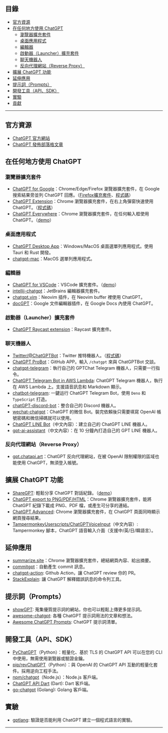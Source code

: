 ## 目錄

- [官方資源](#官方資源)
- [在任何地方使用 ChatGPT](#在任何地方使用-chatgpt)
    - [瀏覽器擴充套件](#瀏覽器擴充套件)
    - [桌面應用程式](#桌面應用程式)
    - [編輯器](#編輯器)
    - [啟動器（Launcher）擴充套件](#啟動器launcher擴充套件)
    - [聊天機器人](#聊天機器人)
    - [反向代理網站（Reverse Proxy）](#反向代理網站reverse-proxy)
- [擴展 ChatGPT 功能](#擴展-chatgpt-功能)
- [延伸應用](#延伸應用)
- [提示詞（Prompts）](#提示詞prompts)
- [開發工具（API、SDK）](#開發工具apisdk)
- [實驗](#實驗)
- [貢獻](#貢獻)

---

## 官方資源

- [ChatGPT 官方網站](https://chat.openai.com/)
- [ChatGPT 發佈部落格文章](https://openai.com/blog/chatgpt/)

## 在任何地方使用 ChatGPT

### 瀏覽器擴充套件

- [ChatGPT for Google](https://chrome.google.com/webstore/detail/chatgpt-for-google/jgjaeacdkonaoafenlfkkkmbaopkbilf)：Chrome/Edge/Firefox 瀏覽器擴充套件，在 Google 搜索結果旁並列 ChatGPT 回應。（[Firefox擴充套件](https://addons.mozilla.org/en-US/firefox/addon/chatgpt-for-google/)、[程式碼](https://github.com/wong2/chat-gpt-google-extension)）
- [ChatGPT Extension](https://chrome.google.com/webstore/detail/chatgpt-chrome-extension/cdjifpfganmhoojfclednjdnnpooaojb)：Chrome 瀏覽器擴充套件，在右上角彈窗快速使用 ChatGPT。（[程式碼](https://github.com/kazuki-sf/ChatGPT_Extension)）
- [ChatGPT Everywhere](https://github.com/gragland/chatgpt-everywhere)：Chrome 瀏覽器擴充套件，在任何輸入框使用 ChatGPT。（[demo](https://twitter.com/gabe_ragland/status/1599466486422470656)）

### 桌面應用程式

- [ChatGPT Desktop App](https://github.com/sonnylazuardi/chatgpt-desktop)：Windows/MacOS 桌面選單列應用程式。使用 Tauri 和 Rust 開發。
- [chatgpt-mac](https://github.com/vincelwt/chatgpt-mac)：MacOS 選單列應用程式。

### 編輯器

- [ChatGPT for VSCode](https://github.com/mpociot/chatgpt-vscode)：VSCode 擴充套件。（[demo](https://twitter.com/marcelpociot/status/1599180144551526400)）
- [intellij-chatgpt](https://github.com/LiLittleCat/intellij-chatgpt)：JetBrains 編輯器擴充套件。
- [chatgpt.vim](https://github.com/terror/chatgpt.nvim)：Neovim 插件，在 Neovim buffer 裡使用 ChatGPT。
- [docGPT](https://github.com/cesarhuret/docGPT)：Google 文件編輯器插件，在 Google Docs 內使用 ChatGPT。

### 啟動器（Launcher）擴充套件

- [ChatGPT Raycast extension](https://github.com/abielzulio/chatgpt-raycast)：Raycast 擴充套件。

### 聊天機器人

- [Twitter/@ChatGPTBot](https://twitter.com/ChatGPTBot)：Twitter 推特機器人。（[程式碼](https://github.com/transitive-bullshit/chatgpt-twitter-bot)）
- [ChatGPT ProBot](https://github.com/oceanlvr/ChatGPTBot)：GitHub APP。輸入 `/chatgpt` 來與 ChatGPTBot 交談。
- [chatgpt-telegram](https://github.com/m1guelpf/chatgpt-telegram)：執行自己的 GPTChat Telegram 機器人，只需要一行指令。
- [ChatGPT Telegram Bot in AWS Lambda](https://github.com/franalgaba/chatgpt-telegram-bot-serverless): ChatGPT Telegram 機器人，執行在 AWS Lambda 上。支援語音訊息和 Markdown 顯示。
- [chatbot-telegram](https://github.com/Ciyou/chatbot-telegram): 一鍵运行 ChatGPT Telegram Bot，使用 `Deno` 和 `TypeScript` 打造。
- [chatGPT-discord-bot](https://github.com/Zero6992/chatGPT-discord-bot)：整合自己的 Discord 機器人。
- [wechat-chatgpt](https://github.com/fuergaosi233/wechat-chatgpt)：ChatGPT 的微信 Bot。裝完依賴後只需要填寫 OpenAI 帳號密碼和微信掃碼就可以使用。
- [ChatGPT LINE Bot](https://github.com/isdaviddong/chatGPTLineBot)（中文內容）：建立自己的 ChatGPT LINE 機器人。
- [gpt-ai-assistant](https://github.com/memochou1993/gpt-ai-assistant)（中文內容）：在 10 分鐘內打造自己的 GPT LINE 機器人。

### 反向代理網站（Reverse Proxy）

- [gpt.chatapi.art](https://gpt.chatapi.art/)：ChatGPT 反向代理網站，在被 OpenAI 限制權限的區域也能使用 ChatGPT，無須登入帳號。

## 擴展 ChatGPT 功能

- [ShareGPT](https://sharegpt.com/): 輕鬆分享 ChatGPT 對話紀錄。（[demo](https://twitter.com/steventey/status/1599816553490366464)）
- [ChatGPT export to PNG/PDF/HTML](https://github.com/liady/ChatGPT-pdf)：Chrome 瀏覽器擴充套件，能將 ChatGPT 紀錄下載成 PNG、PDF 檔，或產生可分享的連結。
- [ChatGPT Advanced](https://github.com/qunash/chatgpt-advanced): Chrome 瀏覽器擴充套件，在 ChatGPT 頁面同時顯示網頁搜尋結果。
- [TampermonkeyUserscripts/ChatGPTVoiceInput](https://github.com/doggy8088/TampermonkeyUserscripts/blob/main/src/ChatGPTVoiceInput.user.js?fbclid=IwAR2sYE_CIOTdhNlRqaYwJ3eh-foa4O7ZHukYcc1dXLcU8IHLIDOt52gdAdQ)（中文內容）: Tampermonkey 腳本，ChatGPT 語音輸入介面（支援中/英/日/韓語言）。

## 延伸應用

- [summarize.site](https://chrome.google.com/webstore/detail/summarize/lmhkmibdclhibdooglianggbnhcbcjeh)：Chrome 瀏覽器擴充套件，總結網頁內容、給出摘要。
- [commitgpt](https://github.com/RomanHotsiy/commitgpt)：自動產生 commit 訊息。
- [chatgpt-action](https://github.com/kxxt/chatgpt-action): Github Action，讓 ChatGPT review 你的 PR。
- [StackExplain](https://github.com/shobrook/stackexplain): 讓 ChatGPT 解釋錯誤訊息的命令列工具。

## 提示詞（Prompts）

- [showGPT](https://showgpt.co/): 蒐集優質提示詞的網站，你也可以輕鬆上傳更多提示詞。
- [awesome-chatgpt](https://github.com/saharmor/awesome-chatgpt): 各種 ChatGPT 提示詞用法的文章和想法。
- [Awesome ChatGPT Prompts](https://github.com/f/awesome-chatgpt-prompts): ChatGPT 提示詞清單。

## 開發工具（API、SDK）

- [PyChatGPT](https://github.com/rawandahmad698/PyChatGPT)（Python）：輕量化、基於 TLS 的 ChatGPT API 可以在您的 CLI 中使用，無需使用瀏覽器或驗證金鑰。
- [pip/revChatGPT](https://github.com/acheong08/ChatGPT)（Python）：與 OpenAI 的 ChatGPT API 互動的輕量化套件。採用逆向工程手法。
- [npm/chatgpt](https://github.com/transitive-bullshit/chatgpt-api)（Node.js）：Node.js 客戶端。
- [ChatGPT API Dart](https://github.com/MisterJimson/chatgpt_api_dart) (Dart): Dart 客戶端。
- [go-chatgpt](https://github.com/abhayptp/go-chatgpt) (Golang): Golang 客戶端。

## 實驗

- [gptlang](https://github.com/forrestchang/gptlang): 驗證是否能利用 ChatGPT 建立一個程式語言的實驗。

---

